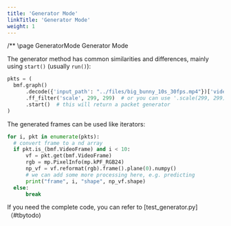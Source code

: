 ```yaml
---
title: 'Generator Mode'
linkTitle: 'Generator Mode'
weight: 1
---
```


/** \page GeneratorMode Generator Mode

The generator method has common similarities and differences, mainly using ```start()``` (usually ```run()```):

```python
pkts = (
  bmf.graph()
      .decode({'input_path': "../files/big_bunny_10s_30fps.mp4"})['video']
      .ff_filter('scale', 299, 299)  # or you can use '.scale(299, 299)'
      .start()  # this will return a packet generator
)
```

The generated frames can be used like iterators:

```python
for i, pkt in enumerate(pkts):
  # convert frame to a nd array
  if pkt.is_(bmf.VideoFrame) and i < 10:
      vf = pkt.get(bmf.VideoFrame)
      rgb = mp.PixelInfo(mp.kPF_RGB24)
      np_vf = vf.reformat(rgb).frame().plane(0).numpy()
      # we can add some more processing here, e.g. predicting
      print("frame", i, "shape", np_vf.shape)
  else:
      break
```

If you need the complete code, you can refer to [test_generator.py]（#tbytodo)
